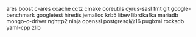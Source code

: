 ares
boost
c-ares
ccache
cctz
cmake
coreutils
cyrus-sasl
fmt
git
google-benchmark
googletest
hiredis
jemalloc
krb5
libev
librdkafka
mariadb
mongo-c-driver
nghttp2
ninja
openssl
postgresql@16
pugixml
rocksdb
yaml-cpp
zlib
